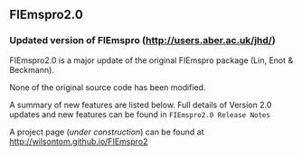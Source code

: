 ## FIEmspro2.0

### Updated version of FIEmspro (http://users.aber.ac.uk/jhd/)

FIEmspro2.0 is a major update of the original FIEmspro package (Lin, Enot & Beckmann).  

None of the original source code has been modified.  

A summary of new features are listed below.  Full details of Version 2.0 updates and new features can be found in `FIEmspro2.0 Release Notes`

A project page (_under construction_) can be found at http://wilsontom.github.io/FIEmspro2

